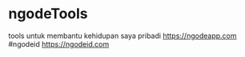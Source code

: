 # ngodeTools
tools untuk membantu kehidupan saya pribadi
https://ngodeapp.com
#ngodeid
https://ngodeid.com
